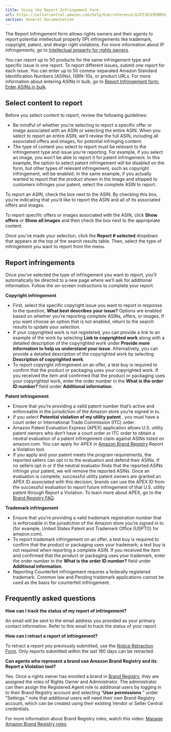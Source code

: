 ```yaml
---
title: Using the Report Infringement form
url: https://sellercentral.amazon.com/help/hub/reference/GJFZJ63CR5BRSNAY
section: General Documentation
---
```


The Report Infringement form allows rights owners and their agents to report
potential intellectual property (IP) infringements like trademark, copyright,
patent, and design right violations. For more information about IP
infringements, go to [Intellectual property for rights
owners](/gp/help/GU5SQCEKADDAQRLZ).

You can report up to 50 products for the same infringement type and specific
issue in one report. To report different issues, submit one report for each
issue. You can enter up to 50 comma-separated Amazon Standard Identification
Numbers (ASINs), ISBN-10s, or product URLs. For more information about
entering ASINs in bulk, go to [Report Infringement form: Enter ASINs in
bulk](/gp/help/G7BSUWMDGZZMJYNK).

## Select content to report

Before you select content to report, review the following guidelines:

  * Be mindful of whether you’re selecting to report a specific offer or image associated with an ASIN or selecting the entire ASIN. When you select to report an entire ASIN, we’ll review the full ASIN, including all associated offers and images, for potential infringing content.
  * The type of content you select to report must be relevant to the infringement type and issue you’re reporting. For example, if you select an image, you won’t be able to report it for patent infringement. In this example, the option to select patent infringement will be disabled on the form, but other types of relevant infringement, such as copyright infringement, will be enabled. In the same example, if you actually wanted to report that the product shown in the image and shipped to customers infringes your patent, select the complete ASIN to report.

To report an ASIN, check the box next to the ASIN. By checking this box,
you’re indicating that you’d like to report the ASIN and all of its associated
offers and images.

To report specific offers or images associated with the ASIN, click **Show
offers** or **Show all images** and then check the box next to the appropriate
content.

Once you’ve made your selection, click the **Report # selected** dropdown that
appears at the top of the search results table. Then, select the type of
infringement you want to report from the menu.

## Report infringements

Once you’ve selected the type of infringement you want to report, you’ll
automatically be directed to a new page where we’ll ask for additional
information. Follow the on-screen instructions to complete your report.

**Copyright infringement**

  * First, select the specific copyright issue you want to report in response to the question, **What best describes your issue?** Options are enabled based on whether you’re reporting complete ASINs, offers, or images. If you want choose an option that is not enabled, return to the search results to update your selection.
  * If your copyrighted work is not registered, you can provide a link to an example of the work by selecting **Link to copyrighted work** along with a detailed description of the copyrighted work under **Provide more information to help us understand your issue**. Alternatively, you can provide a detailed description of the copyrighted work by selecting **Description of copyrighted work**.
  * To report copyright infringement on an offer, a test buy is required to confirm that the product or packaging uses your copyrighted work. If you received the item and confirmed that the product or packaging uses your copyrighted work, enter the order number in the **What is the order ID number?** field under **Additional information**.

**Patent infringement**

  * Ensure that you’re providing a valid patent number that’s active and enforceable in the jurisdiction of the Amazon store you’re signed in to.
  * If you select **Potential violation of my utility patent** , you must have a court order or International Trade Commission (ITC) order.
  * Amazon Patent Evaluation Express (APEX) application allows U.S. utility patent owners who don’t have a court order or ITC order to obtain a neutral evaluation of a patent infringement claim against ASINs listed on amazon.com. You can apply for APEX in [Amazon Brand Registry](https://brandservices.amazon.com/brandregistry) Report a Violation tool. 
  * If you apply and your patent meets the program requirements, the reported sellers can opt in to the evaluation and defend their ASINs. If no sellers opt in or if the neutral evaluator finds that the reported ASINs infringe your patent, we will remove the reported ASINs. Once an evaluation is complete, successful utility patent owners are granted an APEX ID associated with this decision, brands can use the APEX ID from the successful evaluation to report future infringement of that U.S. utility patent through Report a Violation. To learn more about APEX, go to the [Brand Registry FAQ](https://brandservices.amazon.com/brandregistry/faq).

**Trademark infringement**

  * Ensure that you’re providing a valid trademark registration number that is enforceable in the jurisdiction of the Amazon store you’re signed in to (for example, United States Patent and Trademark Office (USPTO) for amazon.com).
  * To report trademark infringement on an offer, a test buy is required to confirm that the product or packaging uses your trademark; a test buy is not required when reporting a complete ASIN. If you received the item and confirmed that the product or packaging uses your trademark, enter the order number in the **What is the order ID number?** field under **Additional information**.
  * Reporting Counterfeit infringement requires a federally registered trademark. Common law and Pending trademark applications cannot be used as the basis for counterfeit infringement.

## Frequently asked questions

**How can I track the status of my report of infringement?**

An email will be sent to the email address you provided as your primary
contact information. Refer to this email to track the status of your report.

**How can I retract a report of infringement?**

To retract a report you previously submitted, use the [Notice Retraction
Form](https://www.amazon.com/report/infringement/retract). Only reports
submitted within the last 180 days can be retracted.

**Can agents who represent a brand use Amazon Brand Registry and its Report a
Violation tool?**

Yes. Once a rights owner has enrolled a brand in [Brand
Registry](https://brandservices.amazon.com/brandregistry), they are assigned
the roles of Rights Owner and Administrator. The administrator can then assign
the Registered Agent role to additional users by logging in to their Brand
Registry account and selecting “**User permissions** ” under “Settings.” note
that additional users will need their own Brand Registry account, which can be
created using their existing Vendor or Seller Central credentials.

For more information about Brand Registry roles, watch this video: [Manage
Amazon Brand Registry
roles](https://www.youtube.com/watch?v=KMKyHFo3kvE&initialSessionID=131-6532373-6388224&ld=NSGoogle).

